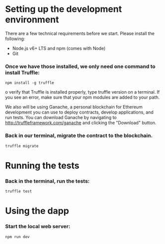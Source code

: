 # Setting up the development environment
There are a few technical requirements before we start. Please install the following:

- Node.js v6+ LTS and npm (comes with Node)
- Git

### Once we have those installed, we only need one command to install Truffle:

    npm install -g truffle

o verify that Truffle is installed properly, type truffle version on a terminal. If you see an error, make sure that your npm modules are added to your path.

We also will be using Ganache, a personal blockchain for Ethereum development you can use to deploy contracts, develop applications, and run tests. You can download Ganache by navigating to http://truffleframework.com/ganache and clicking the "Download" button.

### Back in our terminal, migrate the contract to the blockchain.

    truffle migrate

# Running the tests
### Back in the terminal, run the tests:

    truffle test

# Using the dapp
### Start the local web server:

    npm run dev